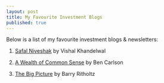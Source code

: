 ```yaml
---
layout: post
title: My Favourite Investment Blogs
published: true
---
```


Below is a list of my favourite investment blogs & newsletters:

1. [Safal Niveshak](https://www.safalniveshak.com/) by Vishal Khandelwal

2. [A Wealth of Common Sense](https://awealthofcommonsense.com/) by Ben Carlson

3. [The Big Picture](https://ritholtz.com/) by Barry Ritholtz
